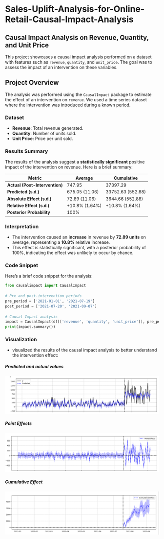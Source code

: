 # Sales-Uplift-Analysis-for-Online-Retail-Causal-Impact-Analysis

##  Causal Impact Analysis on Revenue, Quantity, and Unit Price

This project showcases a causal impact analysis performed on a dataset with features such as `revenue`, `quantity`, and `unit_price`. The goal was to assess the impact of an intervention on these variables.

## Project Overview

The analysis was performed using the `CausalImpact` package to estimate the effect of an intervention on `revenue`. We used a time series dataset where the intervention was introduced during a known period.

### Dataset
- **Revenue**: Total revenue generated.
- **Quantity**: Number of units sold.
- **Unit Price**: Price per unit sold.

### Results Summary
The results of the analysis suggest a **statistically significant** positive impact of the intervention on revenue. Here is a brief summary:

| Metric                       | Average  | Cumulative |
|-------------------------------|----------|------------|
| **Actual (Post-Intervention)** | 747.95   | 37397.29   |
| **Predicted (s.d.)**           | 675.05 (11.06) | 33752.63 (552.88) |
| **Absolute Effect (s.d.)**     | 72.89 (11.06) | 3644.66 (552.88)  |
| **Relative Effect (s.d.)**     | +10.8% (1.64%) | +10.8% (1.64%) |
| **Posterior Probability**      | 100%    |            |

### Interpretation
- The intervention caused an **increase** in revenue by **72.89 units** on average, representing a **10.8%** relative increase.
- This effect is statistically significant, with a posterior probability of 100%, indicating the effect was unlikely to occur by chance.

### Code Snippet
Here’s a brief code snippet for the analysis:

```python
from causalimpact import CausalImpact

# Pre and post-intervention periods
pre_period = ['2021-01-01', '2021-07-19']
post_period = ['2021-07-20', '2021-09-07']

# Causal Impact analysis
impact = CausalImpact(df[['revenue', 'quantity', 'unit_price']], pre_period, post_period)
print(impact.summary())

```

### Visualization

- visualized the results of the causal impact analysis to better understand the intervention effect:
  
##### Predicted and actual values
  
![Predicted and y values](https://github.com/richardmukechiwa/Sales-Uplift-Analysis-for-Online-Retail-Causal-Impact-Analysis/blob/main/cuasalimpact1.png)

##### Point Effects

![Point Effects](https://github.com/richardmukechiwa/Sales-Uplift-Analysis-for-Online-Retail-Causal-Impact-Analysis/blob/main/causalimpact2.png)

##### Cumulative Effect

![Cumulative Effect](https://github.com/richardmukechiwa/Sales-Uplift-Analysis-for-Online-Retail-Causal-Impact-Analysis/blob/main/causalimpact3.png)






